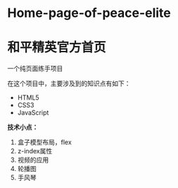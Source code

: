 # Home-page-of-peace-elite 

# 和平精英官方首页

一个纯页面练手项目

在这个项目中，主要涉及到的知识点有如下：

- HTML5
- CSS3
- JavaScript

**技术小点：**

1. 盒子模型布局，flex
2. z-index属性
3. 视频的应用
4. 轮播图
5. 手风琴

